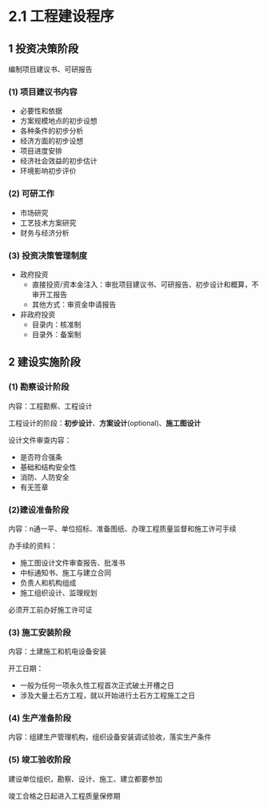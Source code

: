 # 2.1 工程建设程序

## 1 投资决策阶段

编制项目建议书、可研报告

### (1) 项目建议书内容
* 必要性和依据
* 方案规模地点的初步设想
* 各种条件的初步分析
* 经济方面的初步设想
* 项目进度安排
* 经济社会效益的初步估计
* 环境影响初步评价

### (2) 可研工作
* 市场研究
* 工艺技术方案研究
* 财务与经济分析

### (3) 投资决策管理制度
* 政府投资
    - 直接投资/资本金注入：审批项目建议书、可研报告、初步设计和概算，不审开工报告
    - 其他方式：审资金申请报告
* 非政府投资
    - 目录内：核准制
    - 目录外：备案制

## 2 建设实施阶段
### (1) 勘察设计阶段
内容：工程勘察、工程设计

工程设计的阶段：**初步设计**、**方案设计**(optional)、**施工图设计**

设计文件审查内容：
- 是否符合强条
- 基础和结构安全性
- 消防、人防安全
- 有无签章

### (2)建设准备阶段
内容：n通一平、单位招标、准备图纸、办理工程质量监督和施工许可手续

办手续的资料：
- 施工图设计文件审查报告、批准书
- 中标通知书、施工与建立合同
- 负责人和机构组成
- 施工组织设计、监理规划

必须开工前办好施工许可证

### (3) 施工安装阶段
内容：土建施工和机电设备安装

开工日期：
- 一般为任何一项永久性工程首次正式破土开槽之日
- 涉及大量土石方工程，就以开始进行土石方工程施工之日

### (4) 生产准备阶段
内容：组建生产管理机构，组织设备安装调试验收，落实生产条件

### (5) 竣工验收阶段
建设单位组织，勘察、设计、施工、建立都要参加

竣工合格之日起进入工程质量保修期

